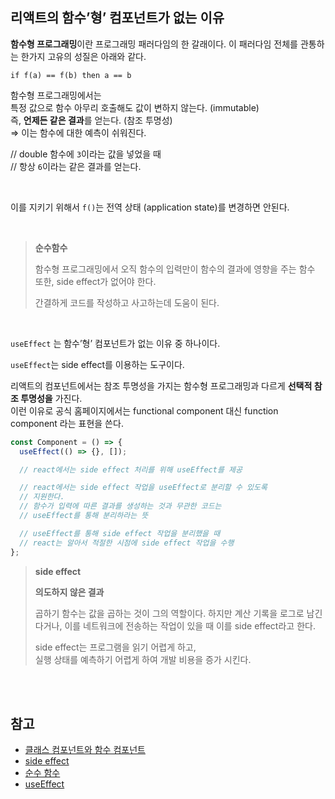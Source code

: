 ## 리액트의 함수’형’ 컴포넌트가 없는 이유

**함수형 프로그래밍**이란 프로그래밍 패러다임의 한 갈래이다.
이 패러다임 전체를 관통하는 한가지 고유의 성질은 아래와 같다.

```basic
if f(a) == f(b) then a == b
```

함수형 프로그래밍에서는  
특정 값으로 함수 아무리 호출해도 값이 변하지 않는다. (immutable)  
즉, **언제든 같은 결과**를 얻는다. (참조 투명성)  
⇒ 이는 함수에 대한 예측이 쉬워진다.

// double 함수에 `3`이라는 값을 넣었을 때  
// 항상 `6`이라는 같은 결과를 얻는다.

<br>

이를 지키기 위해서 `f()`는 전역 상태 (application state)를 변경하면 안된다.

<br>

> **순수함수**
>
> 함수형 프로그래밍에서 오직 함수의 입력만이 함수의 결과에 영향을 주는 함수  
> 또한, side effect가 없어야 한다.
>
> 간결하게 코드를 작성하고 사고하는데 도움이 된다.

<br>

`useEffect` 는 함수’형’ 컴포넌트가 없는 이유 중 하나이다.

`useEffect`는 side effect를 이용하는 도구이다.

리액트의 컴포넌트에서는 참조 투명성을 가지는 함수형 프로그래밍과 다르게 **선택적 참조 투명성을** 가진다.  
이런 이유로 공식 홈페이지에서는 functional component 대신 function component 라는 표현을 쓴다.

```jsx
const Component = () => {
  useEffect(() => {}, []);

  // react에서는 side effect 처리를 위해 useEffect를 제공

  // react에서는 side effect 작업을 useEffect로 분리할 수 있도록
  // 지원한다.
  // 함수가 입력에 따른 결과를 생성하는 것과 무관한 코드는
  // useEffect를 통해 분리하라는 뜻

  // useEffect를 통해 side effect 작업을 분리했을 때
  // react는 알아서 적절한 시점에 side effect 작업을 수행
};
```

> **side effect**
>
> **의도하지 않은 결과**
>
> 곱하기 함수는 값을 곱하는 것이 그의 역할이다.
> 하지만 계산 기록을 로그로 남긴다거나, 이를 네트워크에 전송하는 작업이 있을 때 이를 side effect라고 한다.
>
> side effect는 프로그램을 읽기 어렵게 하고,  
> 실행 상태를 예측하기 어렵게 하여 개발 비용을 증가 시킨다.

<br>
<br>

## 참고

- [클래스 컴포넌트와 함수 컴포넌트](https://velog.io/@kich555/React-%ED%81%B4%EB%9E%98%EC%8A%A4-%EC%BB%B4%ED%8F%AC%EB%84%8C%ED%8A%B8-%EC%99%80-%ED%95%A8%EC%88%98-%EC%BB%B4%ED%8F%AC%EB%84%8C%ED%8A%B8)
- [side effect](https://www.inflearn.com/questions/12660)
- [순수 함수](https://velog.io/@jeju_daun/JS-%EC%88%9C%EC%88%98%ED%95%A8%EC%88%98-side-effect)
- [useEffect](https://points.tistory.com/86)
